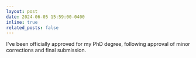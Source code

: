 ```yaml
---
layout: post
date: 2024-06-05 15:59:00-0400
inline: true
related_posts: false
---
```


I've been officially approved for my PhD degree, following approval of minor corrections and final submission. 
